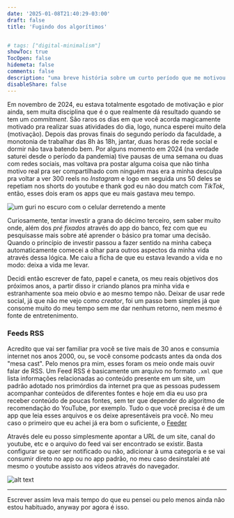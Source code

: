 ```yaml
---
date: '2025-01-08T21:40:29-03:00'
draft: false
title: 'Fugindo dos algorítimos'


# tags: ["digital-minimalism"]
showToc: true
TocOpen: false
hidemeta: false
comments: false
description: "uma breve história sobre um curto período que me motivou a ficar 'clean'."
disableShare: false
---
```


Em novembro de 2024, eu estava totalmente esgotado de motivação e pior ainda, sem muita disciplina que é o que realmente dá resultado quando se tem um *commitment*. São raros os dias em que você acorda magicamente motivado pra realizar suas atividades do dia, logo, nunca esperei muito dela (motivação). Depois das provas finais do segundo período da faculdade, a monotonia de trabalhar das 8h às 18h, jantar, duas horas de rede social e dormir não tava batendo bem. Por alguns momento em 2024 (na verdade saturei desde o período da pandemia) tive pausas de uma semana ou duas com redes sociais, mas voltava pra postar alguma coisa que não tinha motivo real pra ser compartilhado com ninguém mas era a minha desculpa pra voltar a ver 300 reels no *Instagram* e logo em seguida uns 50 deles se repetiam nos shorts do youtube e thank god eu não dou match com *TikTok*, então, esses dois eram os apps que eu mais gastava meu tempo.

![um guri no escuro com o celular derretendo a mente](/images/burningMyMind.jpeg)

Curiosamente, tentar investir a grana do décimo terceiro, sem saber muito onde, além dos *pré fixados* através do app do banco, fez com que eu pesquisasse mais sobre até aprender o básico pra tomar uma decisão. Quando o princípio de investir passou a fazer sentido na minha cabeça automaticamente comecei a olhar para outros aspectos da minha vida através dessa lógica. Me caiu a ficha de que eu estava levando a vida e no modo: deixa a vida me levar.

Decidi então escrever de fato, papel e caneta, os meu reais objetivos dos próximos anos, a partir disso ir criando planos pra minha vida e estranhamente soa meio obvio e ao mesmo tempo não. Deixar de usar rede social, já que não me vejo como *creator*, foi um passo bem simples já que consome muito do meu tempo sem me dar nenhum retorno, nem mesmo é fonte de entretenimento. 

### Feeds RSS
Acredito que vai ser familiar pra você se tive mais de 30 anos e consumia internet nos anos 2000, ou, se você consome podcasts antes da onda dos "mesa cast". Pelo menos pra mim, esses foram os meio onde mais ouvir falar de RSS.
Um Feed RSS é basicamente um arquivo no formato `.xml` que lista informações relacionadas ao conteúdo presente em um site, um padrão adotado nos primórdios da internet pra que as pessoas pudessem acompanhar conteúdos de diferentes fontes e hoje em dia eu uso pra receber conteúdo de poucas fontes, sem ter que depender do algoritmo de recomendação do YouTube, por exemplo. Tudo o que você precisa é de um app que leia esses arquivos e os deixe apresentáveis pra você. No meu caso o primeiro que eu achei já era bom o suficiente, o [Feeder](https://play.google.com/store/apps/details?id=com.nononsenseapps.feeder.play&pcampaignid=web_share)


Através dele eu posso simplesmente apontar a URL de um site, canal do youtube, etc e o arquivo do feed vai ser encontrado se existir. Basta configurar se quer ser notificado ou não, adicionar à uma categoria e se vai consumir direto no app ou no app padrão, no meu caso desinstalei até mesmo o youtube assisto aos vídeos através do navegador.


![alt text](/images/screenshotFeeder.png)

---
Escrever assim leva mais tempo do que eu pensei ou pelo menos ainda não estou habituado, anyway por agora é isso.

